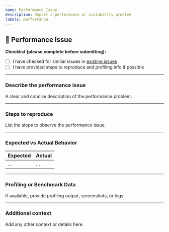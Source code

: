 ```yaml
---
name: Performance Issue
description: Report a performance or scalability problem
labels: performance
---
```


## 🚦 Performance Issue

**Checklist (please complete before submitting):**
- [ ] I have checked for similar issues in [existing issues](https://github.com/Rohit-Dnath/LOL-URL/issues)
- [ ] I have provided steps to reproduce and profiling info if possible

---

### Describe the performance issue
A clear and concise description of the performance problem.

---

### Steps to reproduce
List the steps to observe the performance issue.

---

### Expected vs Actual Behavior
| Expected | Actual |
|----------|--------|
| ...      | ...    |

---

### Profiling or Benchmark Data
If available, provide profiling output, screenshots, or logs.

---

### Additional context
Add any other context or details here.
